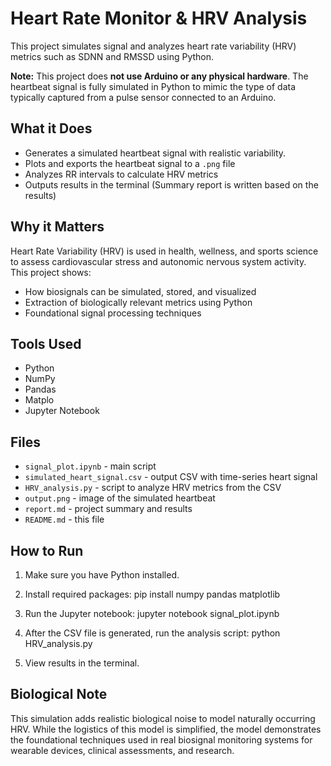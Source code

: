 # Heart Rate Monitor & HRV Analysis

This project simulates signal and analyzes heart rate variability (HRV) metrics such as SDNN and RMSSD using Python.

**Note:** This project does **not use Arduino or any physical hardware**. The heartbeat signal is fully simulated in Python to mimic the type of data typically captured from a pulse sensor connected to an Arduino.

## What it Does

- Generates a simulated heartbeat signal with realistic variability.
- Plots and exports the heartbeat signal to a `.png` file
- Analyzes RR intervals to calculate HRV metrics
- Outputs results in the terminal (Summary report is written based on the results)

## Why it Matters

Heart Rate Variability (HRV) is used in health, wellness, and sports science to assess cardiovascular stress and autonomic nervous system activity. This project shows:
- How biosignals can be simulated, stored, and visualized
- Extraction of biologically relevant metrics using Python
- Foundational signal processing techniques

## Tools Used

- Python
- NumPy 
- Pandas
- Matplo
- Jupyter Notebook

## Files

- `signal_plot.ipynb` - main script
- `simulated_heart_signal.csv` - output CSV with time-series heart signal
- `HRV_analysis.py` - script to analyze HRV metrics from the CSV
- `output.png` - image of the simulated heartbeat
- `report.md` - project summary and results
- `README.md` - this file

## How to Run

1. Make sure you have Python installed.
2. Install required packages:
    pip install numpy pandas matplotlib

3. Run the Jupyter notebook:
    jupyter notebook signal_plot.ipynb

4. After the CSV file is generated, run the analysis script:
    python HRV_analysis.py

5. View results in the terminal.

## Biological Note

This simulation adds realistic biological noise to model naturally occurring HRV. While the logistics of this model is simplified, the model demonstrates the foundational techniques used in real biosignal monitoring systems for wearable devices, clinical assessments, and research.